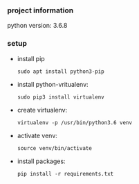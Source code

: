 ### project information

python version: 3.6.8

### setup

- install pip

    `sudo apt install python3-pip`

- install python-vritualenv:

    `sudo pip3 install virtualenv`

- create virtualenv:

    `virtualenv -p /usr/bin/python3.6 venv`

- activate venv:

    `source venv/bin/activate`

- install packages:

    `pip install -r requirements.txt`
